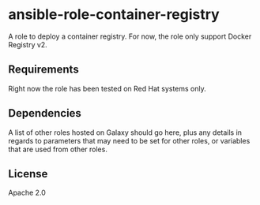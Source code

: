 ansible-role-container-registry
===============================

A role to deploy a container registry.
For now, the role only support Docker Registry v2.

Requirements
------------

Right now the role has been tested on Red Hat systems only.

Dependencies
------------

A list of other roles hosted on Galaxy should go here, plus any details in regards to parameters that may need to be set for other roles, or variables that are used from other roles.

License
-------

Apache 2.0

